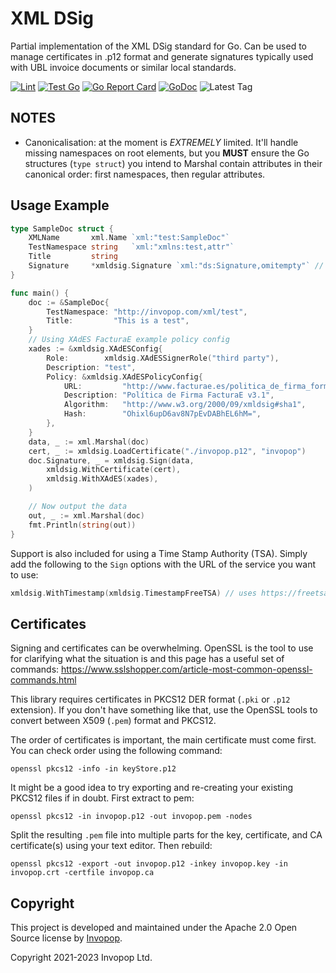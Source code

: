 # XML DSig

Partial implementation of the XML DSig standard for Go. Can be used to manage certificates in .p12 format and generate signatures typically used with UBL invoice documents or similar local standards.

[![Lint](https://github.com/invopop/xmldsig/actions/workflows/lint.yaml/badge.svg)](https://github.com/invopop/xmldsig/actions/workflows/lint.yaml)
[![Test Go](https://github.com/invopop/xmldsig/actions/workflows/test.yaml/badge.svg)](https://github.com/invopop/xmldsig/actions/workflows/test.yaml)
[![Go Report Card](https://goreportcard.com/badge/github.com/invopop/xmldsig)](https://goreportcard.com/report/github.com/invopop/xmldsig)
[![GoDoc](https://godoc.org/github.com/invopop/xmldsig?status.svg)](https://godoc.org/github.com/invopop/xmldsig)
![Latest Tag](https://img.shields.io/github/v/tag/invopop/xmldsig)

## NOTES

- Canonicalisation: at the moment is _EXTREMELY_ limited. It'll handle missing namespaces on root elements, but you **MUST** ensure the Go structures (`type struct`) you intend to Marshal contain attributes in their canonical order: first namespaces, then regular attributes.

## Usage Example

```go
type SampleDoc struct {
	XMLName       xml.Name `xml:"test:SampleDoc"`
	TestNamespace string   `xml:"xmlns:test,attr"`
	Title         string
	Signature     *xmldsig.Signature `xml:"ds:Signature,omitempty"` // Add signature object!
}

func main() {
    doc := &SampleDoc{
		TestNamespace: "http://invopop.com/xml/test",
		Title:         "This is a test",
	}
	// Using XAdES FacturaE example policy config
	xades := &xmldsig.XAdESConfig{
		Role:        xmldsig.XAdESSignerRole("third party"),
		Description: "test",
		Policy: &xmldsig.XAdESPolicyConfig{
			URL:         "http://www.facturae.es/politica_de_firma_formato_facturae/politica_de_firma_formato_facturae_v3_1.pdf",
			Description: "Política de Firma FacturaE v3.1",
			Algorithm:   "http://www.w3.org/2000/09/xmldsig#sha1",
			Hash:        "Ohixl6upD6av8N7pEvDABhEL6hM=",
		},
	}
    data, _ := xml.Marshal(doc)
    cert, _ := xmldsig.LoadCertificate("./invopop.p12", "invopop")
    doc.Signature, _ = xmldsig.Sign(data,
		xmldsig.WithCertificate(cert),
		xmldsig.WithXAdES(xades),
	)

    // Now output the data
    out, _ := xml.Marshal(doc)
    fmt.Println(string(out))
}
```

Support is also included for using a Time Stamp Authority (TSA). Simply add the following to the `Sign` options with the URL of the service you want to use:

```go
xmldsig.WithTimestamp(xmldsig.TimestampFreeTSA) // uses https://freetsa.org/tsr
```

## Certificates

Signing and certificates can be overwhelming. OpenSSL is the tool to use for clarifying what the situation is and this page has a useful set of commands: https://www.sslshopper.com/article-most-common-openssl-commands.html

This library requires certificates in PKCS12 DER format (`.pki` or `.p12` extension). If you don't have something like that, use the OpenSSL tools to convert between X509 (`.pem`) format and PKCS12.

The order of certificates is important, the main certificate must come first. You can check order using the following command:

```
openssl pkcs12 -info -in keyStore.p12
```

It might be a good idea to try exporting and re-creating your existing PKCS12 files if in doubt. First extract to pem:

```
openssl pkcs12 -in invopop.p12 -out invopop.pem -nodes
```

Split the resulting `.pem` file into multiple parts for the key, certificate, and CA certificate(s) using your text editor. Then rebuild:

```
openssl pkcs12 -export -out invopop.p12 -inkey invopop.key -in invopop.crt -certfile invopop.ca
```

## Copyright

This project is developed and maintained under the Apache 2.0 Open Source license by [Invopop](https://invopop.com).

Copyright 2021-2023 Invopop Ltd.
